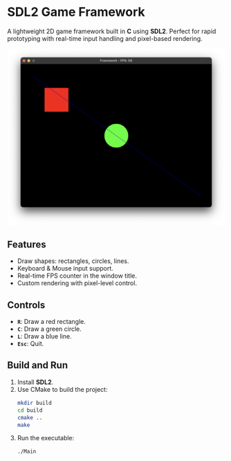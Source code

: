 # SDL2 Game Framework

A lightweight 2D game framework built in **C** using **SDL2**. Perfect for rapid prototyping with real-time input handling and pixel-based rendering.

![Framework Screenshot](Screenshot.png)

## Features

- Draw shapes: rectangles, circles, lines.
- Keyboard & Mouse input support.
- Real-time FPS counter in the window title.
- Custom rendering with pixel-level control.

## Controls

- **`R`**: Draw a red rectangle.
- **`C`**: Draw a green circle.
- **`L`**: Draw a blue line.
- **`Esc`**: Quit.

## Build and Run

1. Install **SDL2**.
2. Use CMake to build the project:
   ```bash
   mkdir build
   cd build
   cmake ..
   make
   ```
3. Run the executable:
   ```bash
   ./Main
   ```
